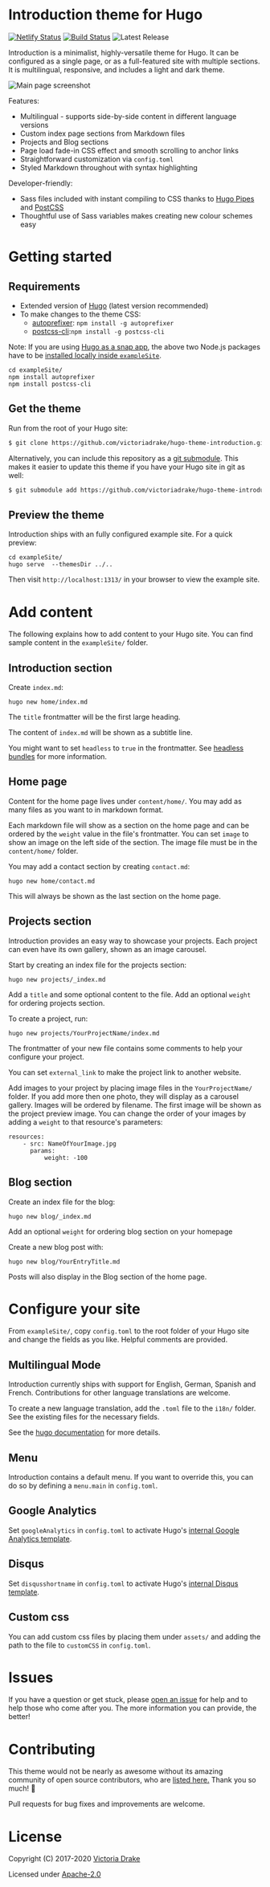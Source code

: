 # Introduction theme for Hugo

[![Netlify Status](https://api.netlify.com/api/v1/badges/51d09485-c9d1-4a88-90ba-894f09e5a29d/deploy-status)](https://app.netlify.com/sites/hugo-introduction/deploys)
[![Build Status](https://travis-ci.com/victoriadrake/hugo-theme-introduction.svg?branch=master)](https://travis-ci.com/victoriadrake/hugo-theme-introduction)
![Latest Release](https://img.shields.io/github/tag/victoriadrake/hugo-theme-introduction.svg)

Introduction is a minimalist, highly-versatile theme for Hugo. It can be configured as a single page, or as a full-featured site with multiple sections. It is multilingual, responsive, and includes a light and dark theme.

![Main page screenshot](https://github.com/victoriadrake/hugo-theme-introduction/blob/master/images/screenshot.png)

Features:

* Multilingual - supports side-by-side content in different language versions
* Custom index page sections from Markdown files
* Projects and Blog sections
* Page load fade-in CSS effect and smooth scrolling to anchor links
* Straightforward customization via `config.toml`
* Styled Markdown throughout with syntax highlighting

Developer-friendly:

* Sass files included with instant compiling to CSS thanks to [Hugo Pipes](https://gohugo.io/hugo-pipes/postcss/) and [PostCSS](https://gohugo.io/hugo-pipes/postcss/)
* Thoughtful use of Sass variables makes creating new colour schemes easy

# Getting started
## Requirements
- Extended version of [Hugo](https://gohugo.io/getting-started/installing/) (latest version recommended)
- To make changes to the theme CSS:
  - [autoprefixer](https://github.com/postcss/autoprefixer): `npm install -g autoprefixer`
  - [postcss-cli](https://github.com/postcss/postcss-cli):`npm install -g postcss-cli`

Note: If you are using [Hugo as a snap app](https://snapcraft.io/hugo), the above two Node.js packages have to be [installed locally inside `exampleSite`](https://gohugo.io/hugo-pipes/postcss/).

```
cd exampleSite/
npm install autoprefixer
npm install postcss-cli
```

## Get the theme
Run from the root of your Hugo site:
```sh
$ git clone https://github.com/victoriadrake/hugo-theme-introduction.git themes/introduction
```

Alternatively, you can include this repository as a [git submodule](https://git-scm.com/docs/gitsubmodules). This makes it easier to update this theme if you have your Hugo site in git as well:

```sh
$ git submodule add https://github.com/victoriadrake/hugo-theme-introduction.git themes/introduction
```

## Preview the theme

Introduction ships with an fully configured example site. For a quick preview:

```
cd exampleSite/
hugo serve  --themesDir ../..
```

Then visit `http://localhost:1313/` in your browser to view the example site.


# Add content

The following explains how to add content to your Hugo site. You can find sample content in the `exampleSite/` folder.

## Introduction section

Create `index.md`:

```
hugo new home/index.md
```

The `title` frontmatter will be the first large heading.

The content of `index.md` will be shown as a subtitle line.

You might want to set `headless` to `true` in the frontmatter. See [headless bundles](https://gohugo.io/content-management/page-bundles/#headless-bundle) for more information.

## Home page

Content for the home page lives under `content/home/`. You may add as many files as you want to in markdown format.

Each markdown file will show as a section on the home page and can be ordered by the `weight` value in the file's frontmatter. You can set `image` to show an image on the left side of the section. The image file must be in the `content/home/` folder.

You may add a contact section by creating
`contact.md`:

```
hugo new home/contact.md
```

This will always be shown as the last section on the home page.

## Projects section

Introduction provides an easy way to showcase your projects. Each project can even have its own gallery, shown as an image carousel.

Start by creating an index file for the projects section:

```
hugo new projects/_index.md
```

Add a `title` and some optional content to the file.
Add an optional `weight` for ordering projects section.

To create a project, run:

```
hugo new projects/YourProjectName/index.md
```

The frontmatter of your new file contains some comments to help your configure your project.

You can set `external_link` to make the project link to another website.

Add images to your project by placing image files in the `YourProjectName/` folder. If you add more then one photo, they will display as a carousel gallery. Images will be ordered by filename. The first image will be shown as the project preview image. You can change the order of your images by adding a `weight` to that resource's parameters:

```
resources:
    - src: NameOfYourImage.jpg
      params:
          weight: -100
```

## Blog section

Create an index file for the blog:

```
hugo new blog/_index.md
```
Add an optional `weight` for ordering blog section on your homepage

Create a new blog post with:

```
hugo new blog/YourEntryTitle.md
```

Posts will also display in the Blog section of the home page.


# Configure your site

From `exampleSite/`, copy `config.toml` to the root folder of your Hugo site and change the fields as you like. Helpful comments are provided.

## Multilingual Mode

Introduction currently ships with support for English, German, Spanish and French. Contributions for other language translations are welcome.

To create a new language translation, add the `.toml` file to the `i18n/` folder. See the existing files for the necessary fields.

See the [hugo documentation](https://gohugo.io/content-management/multilingual/) for more details.

## Menu

Introduction contains a default menu. If you want to override this, you can do so by defining a `menu.main` in `config.toml`.

## Google Analytics

Set `googleAnalytics` in `config.toml` to activate Hugo's [internal Google Analytics template](https://gohugo.io/templates/internal/#google-analytics).

## Disqus

Set `disqusshortname` in `config.toml` to activate Hugo's [internal Disqus template](https://gohugo.io/templates/internal/#disqus).

## Custom css
You can add custom css files by placing them under `assets/` and adding the path to the file to `customCSS` in `config.toml`.

# Issues

If you have a question or get stuck, please [open an issue](https://github.com/victoriadrake/hugo-theme-introduction/issues) for help and to help those who come after you. The more information you can provide, the better!

# Contributing
This theme would not be nearly as awesome without its amazing community of open source contributors, who are [listed here.](https://github.com/victoriadrake/hugo-theme-introduction/releases) Thank you so much! 🖤

Pull requests for bug fixes and improvements are welcome.

# License
Copyright (C) 2017-2020 [Victoria Drake](https://victoria.dev/)

Licensed under [Apache-2.0](https://github.com/victoriadrake/hugo-theme-introduction/blob/master/LICENSE)
